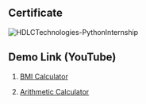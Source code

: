 
## Certificate

![HDLCTechnologies-PythonInternship](https://i.ibb.co/mNw8mGT/1.png)

## Demo Link (YouTube)

1. <a href="https://youtu.be/7QGv7MsBYhk" target="_blank">BMI Calculator</a>

2. <a href="https://youtu.be/bjelbi9Qesk" target="_blank">Arithmetic Calculator</a>
